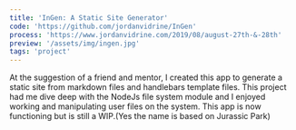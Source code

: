 ```yaml
---
title: 'InGen: A Static Site Generator'
code: 'https://github.com/jordanvidrine/InGen'
process: 'https://www.jordanvidrine.com/2019/08/august-27th-&-28th'
preview: '/assets/img/ingen.jpg'
tags: 'project'
---
```

At the suggestion of a friend and mentor, I created this app to generate a static site from markdown files and handlebars template files. This project had me dive deep with the NodeJs file system module and I enjoyed working and manipulating user files on the system. This app is now functioning but is still a WIP.(Yes the name is based on Jurassic Park)
<!--more-->